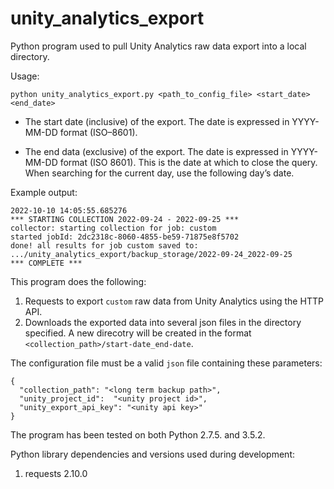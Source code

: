 # unity_analytics_export
Python program used to pull Unity Analytics raw data export into a local directory.

Usage:

    python unity_analytics_export.py <path_to_config_file> <start_date> <end_date> 

- The start date (inclusive) of the export. The date is expressed in YYYY-MM-DD format (ISO–8601).

- The end data (exclusive) of the export. The date is expressed in YYYY-MM-DD format (ISO 8601). This is the date at which to close the query. When searching for the current day, use the following day’s date.

Example output:

```
2022-10-10 14:05:55.685276
*** STARTING COLLECTION 2022-09-24 - 2022-09-25 ***
collector: starting collection for job: custom
started jobId: 2dc2318c-8060-4855-be59-71875e8f5702
done! all results for job custom saved to: .../unity_analytics_export/backup_storage/2022-09-24_2022-09-25
*** COMPLETE ***
```

This program does the following:

1. Requests to export `custom` raw data from Unity Analytics using the HTTP API.
2. Downloads the exported data into several json files in the directory specified. A new direcotry will be created in the format `<collection_path>/start-date_end-date`.

The configuration file must be a valid `json` file containing these parameters:

    {
      "collection_path": "<long term backup path>",
      "unity_project_id":  "<unity project id>",
      "unity_export_api_key": "<unity api key>"
    }

The program has been tested on both Python 2.7.5. and 3.5.2.

Python library dependencies and versions used during development:

1. requests 2.10.0
